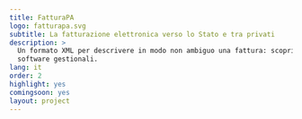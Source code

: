 ```yaml
---
title: FatturaPA
logo: fatturapa.svg
subtitle: La fatturazione elettronica verso lo Stato e tra privati
description: >
  Un formato XML per descrivere in modo non ambiguo una fattura: scopri come può essere utile, anche tra privati, e come integrarlo nei tuoi
  software gestionali.
lang: it
order: 2
highlight: yes
comingsoon: yes
layout: project
---
```


